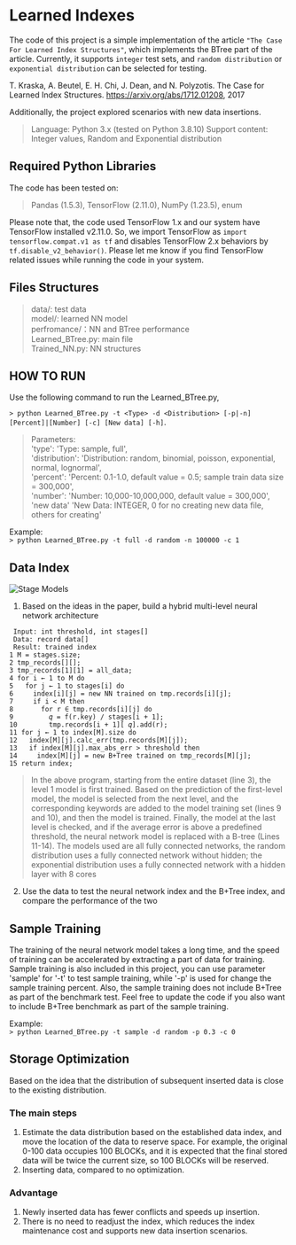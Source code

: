 # Learned Indexes

The code of this project is a simple implementation of the article `"The Case For Learned Index Structures"`, which implements the BTree part of the article. Currently, it supports `integer` test sets, and `random distribution` or `exponential distribution` can be selected for testing.

T. Kraska, A. Beutel, E. H. Chi, J. Dean, and N. Polyzotis. The Case for Learned Index Structures. https://arxiv.org/abs/1712.01208, 2017

Additionally, the project explored scenarios with new data insertions.

>Language: Python 3.x (tested on Python 3.8.10)
Support content: Integer values, Random and Exponential distribution

## Required Python Libraries
The code has been tested on:
> Pandas (1.5.3), TensorFlow (2.11.0), NumPy (1.23.5), enum

Please note that, the code used TensorFlow 1.x and our system have TensorFlow installed v2.11.0. So, we import TensorFlow as `import tensorflow.compat.v1 as tf` and disables TensorFlow 2.x behaviors by `tf.disable_v2_behavior()`.
Please let me know if you find TensorFlow related issues while running the code in your system.

## Files Structures
> data/: test data  
model/: learned NN model  
perfromance/：NN and BTree performance  
Learned_BTree.py: main file  
Trained_NN.py: NN structures

## HOW TO RUN
Use the following command to run the Learned_BTree.py,

```> python Learned_BTree.py -t <Type> -d <Distribution> [-p|-n] [Percent]|[Number] [-c] [New data] [-h]```.  
  
>Parameters:  
'type': 'Type: sample, full',  
'distribution': 'Distribution: random, binomial, poisson, exponential, normal, lognormal',  
'percent': 'Percent: 0.1-1.0, default value = 0.5; sample train data size = 300,000',  
'number': 'Number: 10,000-10,000,000, default value = 300,000',  
'new data' 'New Data: INTEGER, 0 for no creating new data file, others for creating'  
  
Example:  
```> python Learned_BTree.py -t full -d random -n 100000 -c 1```  

## Data Index

![Stage Models](https://github.com/biqar/Learned-Index-Baselines/blob/master/about/models.PNG)

1. Based on the ideas in the paper, build a hybrid multi-level neural network architecture
``` 
 Input: int threshold, int stages[]
 Data: record data[]
 Result: trained index
1 M = stages.size;
2 tmp_records[][];
3 tmp_records[1][1] = all_data;
4 for i ← 1 to M do
5   for j ← 1 to stages[i] do
6     index[i][j] = new NN trained on tmp.records[i][j];
7     if i < M then
8       for r ∈ tmp.records[i][j] do
9         𝑞 = f(r.key) / stages[i + 1];
10        tmp.records[i + 1][ 𝑞].add(r);
11 for j ← 1 to index[M].size do
12   index[M][j].calc_err(tmp.records[M][j]);
13   if index[M][j].max_abs_err > threshold then
14     index[M][j] = new B+Tree trained on tmp_records[M][j];
15 return index;
```

> In the above program, starting from the entire dataset (line 3), the level 1 model is first trained. Based on the prediction of the first-level model, the model is selected from the next level, and the corresponding keywords are added to the model training set (lines 9 and 10), and then the model is trained. Finally, the model at the last level is checked, and if the average error is above a predefined threshold, the neural network model is replaced with a B-tree (Lines 11-14). The models used are all fully connected networks, the random distribution uses a fully connected network without hidden; the exponential distribution uses a fully connected network with a hidden layer with 8 cores

2. Use the data to test the neural network index and the B+Tree index, and compare the performance of the two

## Sample Training
The training of the neural network model takes a long time, and the speed of training can be accelerated by extracting a part of data for training.
Sample training is also included in this project, you can use parameter 'sample' for '-t' to test sample training, while '-p' is used for change the sample training percent. Also, the sample training does not include B+Tree as part of the benchmark test. Feel free to update the code if you also want to include B+Tree benchmark as part of the sample training.

Example:  
```> python Learned_BTree.py -t sample -d random -p 0.3 -c 0```

## Storage Optimization
Based on the idea that the distribution of subsequent inserted data is close to the existing distribution.

### The main steps
1. Estimate the data distribution based on the established data index, and move the location of the data to reserve space. For example, the original 0-100 data occupies 100 BLOCKs, and it is expected that the final stored data will be twice the current size, so 100 BLOCKs will be reserved.
2. Inserting data, compared to no optimization.

### Advantage
1. Newly inserted data has fewer conflicts and speeds up insertion.
2. There is no need to readjust the index, which reduces the index maintenance cost and supports new data insertion scenarios.

